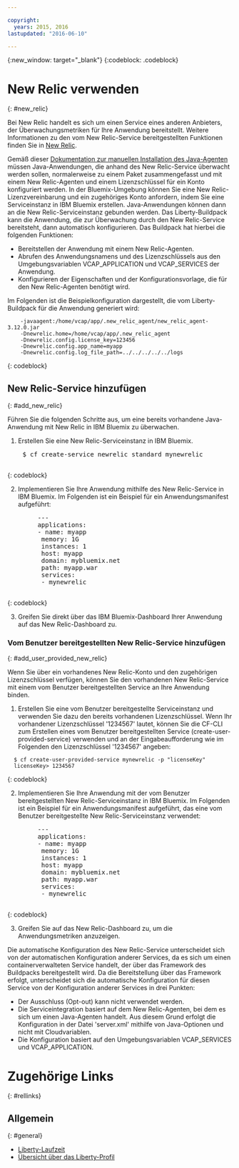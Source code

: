 ```yaml
---

copyright:
  years: 2015, 2016
lastupdated: "2016-06-10"

---
```


{:new_window: target="_blank"}
{:codeblock: .codeblock}

# New Relic verwenden
{: #new_relic}

Bei New Relic handelt es sich um einen Service eines anderen Anbieters, der Überwachungsmetriken für Ihre Anwendung
bereitstellt. Weitere Informationen zu den vom New Relic-Service bereitgestellten Funktionen finden Sie in [New Relic](http://newrelic.com/java).

Gemäß dieser [Dokumentation zur manuellen Installation des Java-Agenten](https://docs.newrelic.com/docs/agents/java-agent/installation/java-agent-manual-installation) müssen Java-Anwendungen, die anhand des New Relic-Service überwacht werden sollen, normalerweise zu einem Paket zusammengefasst und mit einem New Relic-Agenten und einem Lizenzschlüssel für ein Konto konfiguriert werden. In der Bluemix-Umgebung können Sie eine New Relic-Lizenzvereinbarung und ein zugehöriges Konto anfordern, indem Sie eine Serviceinstanz in IBM Bluemix erstellen. Java-Anwendungen können dann an die New Relic-Serviceinstanz gebunden werden. Das Liberty-Buildpack kann die Anwendung, die zur Überwachung durch den New Relic-Service bereitsteht, dann automatisch konfigurieren.
Das Buildpack hat hierbei die folgenden Funktionen:

* Bereitstellen der Anwendung mit einem New Relic-Agenten.
* Abrufen des Anwendungsnamens und des Lizenzschlüssels aus den Umgebungsvariablen VCAP_APPLICATION und VCAP_SERVICES der Anwendung.
* Konfigurieren der Eigenschaften und der Konfigurationsvorlage, die für den New Relic-Agenten benötigt wird.

Im Folgenden ist die Beispielkonfiguration
dargestellt, die vom Liberty-Buildpack für die Anwendung generiert wird:

```
    -javaagent:/home/vcap/app/.new_relic_agent/new_relic_agent-3.12.0.jar
    -Dnewrelic.home=/home/vcap/app/.new_relic_agent
    -Dnewrelic.config.license_key=123456
    -Dnewrelic.config.app_name=myapp
    -Dnewrelic.config.log_file_path=../../../../../logs
```
{: codeblock}

## New Relic-Service hinzufügen
{: #add_new_relic}

Führen Sie die folgenden Schritte aus, um eine bereits vorhandene Java-Anwendung mit New Relic in IBM Bluemix zu überwachen.
1. Erstellen Sie eine New Relic-Serviceinstanz in IBM Bluemix.

  <pre>
    $ cf create-service newrelic standard mynewrelic
  </pre>
  {: codeblock}

2. Implementieren Sie Ihre Anwendung mithilfe des New Relic-Service in IBM Bluemix.  Im Folgenden ist ein Beispiel für ein Anwendungsmanifest aufgeführt:

  <pre>
        &dash;&dash;&dash;
        applications:
        - name: myapp
         memory: 1G
         instances: 1
         host: myapp
         domain: mybluemix.net
         path: myapp.war
         services:
         - mynewrelic
  </pre>
  {: codeblock}

3. Greifen Sie direkt über das IBM Bluemix-Dashboard Ihrer Anwendung auf das New Relic-Dashboard zu.

### Vom Benutzer bereitgestellten New Relic-Service hinzufügen
{: #add_user_provided_new_relic}

Wenn Sie über ein vorhandenes New Relic-Konto und den zugehörigen Lizenzschlüssel verfügen, können Sie den vorhandenen New Relic-Service mit einem vom Benutzer bereitgestellten Service an Ihre Anwendung binden.

1. Erstellen Sie eine vom Benutzer bereitgestellte Serviceinstanz und verwenden Sie dazu den bereits vorhandenen Lizenzschlüssel.  Wenn Ihr vorhandener Lizenzschlüssel '1234567' lautet, können Sie die CF-CLI zum Erstellen eines vom Benutzer bereitgestellten Service (create-user-provided-service) verwenden und an der Eingabeaufforderung wie im Folgenden den Lizenzschlüssel '1234567' angeben:
  ```
    $ cf create-user-provided-service mynewrelic -p "licenseKey"
    licenseKey> 1234567
  ```
  {: codeblock}

2. Implementieren Sie Ihre Anwendung mit der vom Benutzer bereitgestellten New Relic-Serviceinstanz in IBM Bluemix.  Im Folgenden ist ein Beispiel für ein Anwendungsmanifest aufgeführt, das eine vom Benutzer bereitgestellte New Relic-Serviceinstanz verwendet:
  <pre>
        &dash;&dash;&dash;
        applications:
        - name: myapp
         memory: 1G
         instances: 1
         host: myapp
         domain: mybluemix.net
         path: myapp.war
         services:
         - mynewrelic
  </pre>
  {: codeblock}

3. Greifen Sie auf das New Relic-Dashboard zu, um die Anwendungsmetriken anzuzeigen.

Die automatische Konfiguration des New Relic-Service unterscheidet sich von der automatischen Konfiguration anderer Services, da es sich um einen containerverwalteten Service handelt, der über das Framework des Buildpacks bereitgestellt wird.  Da die Bereitstellung über das Framework erfolgt, unterscheidet sich die automatische Konfiguration für diesen Service von der Konfiguration anderer Services in drei Punkten:
* Der Ausschluss (Opt-out) kann nicht verwendet werden.
* Die Serviceintegration basiert auf dem New Relic-Agenten, bei dem es sich um einen Java-Agenten handelt. Aus diesem Grund erfolgt die Konfiguration in der Datei 'server.xml' mithilfe von Java-Optionen und nicht mit Cloudvariablen.
* Die Konfiguration basiert auf den Umgebungsvariablen VCAP_SERVICES und VCAP_APPLICATION.

# Zugehörige Links
{: #rellinks}
## Allgemein
{: #general}
* [Liberty-Laufzeit](index.html)
* [Übersicht über das Liberty-Profil](http://www-01.ibm.com/support/knowledgecenter/SSAW57_8.5.5/com.ibm.websphere.wlp.nd.doc/ae/cwlp_about.html)
